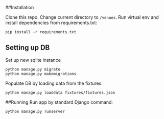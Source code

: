 ##Installation

Clone this repo. Change current directory to `/venues`. Run virtual env and install dependencies from requirements.txt:

```
pip install -r requirements.txt 
```
## Setting up DB
Set up new sqlite instance
```
python manage.py migrate
python manage.py makemigrations
```
Populate DB by loading data from the fixtures:
```
python manage.py loaddata fixtures/fixtures.json 
```
##Running
Run app by standard Django command:
```
python manage.py runserver
```